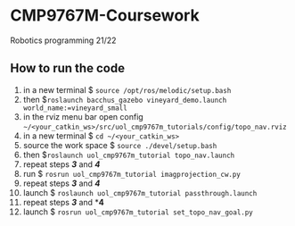 # CMP9767M-Coursework
Robotics programming 21/22

## How to run the code 

1. in a new terminal $ `source /opt/ros/melodic/setup.bash` 
2. then $`roslaunch bacchus_gazebo vineyard_demo.launch world_name:=vineyard_small`
3. in the rviz menu bar open config `~/<your_catkin_ws>/src/uol_cmp9767m_tutorials/config/topo_nav.rviz`
4. in a new terminal $ `cd ~/<your_catkin_ws>` 
5. source the work space $ `source ./devel/setup.bash` 
6. then $`roslaunch uol_cmp9767m_tutorial topo_nav.launch`
7. repeat steps ***3*** and ***4***
8. run $ `rosrun uol_cmp9767m_tutorial imagprojection_cw.py` 
9. repeat steps ***3*** and ***4***
10. launch $ `roslaunch uol_cmp9767m_tutorial passthrough.launch`
11. repeat steps ***3*** and ***4**
12. launch $ `rosrun uol_cmp9767m_tutorial set_topo_nav_goal.py` 

